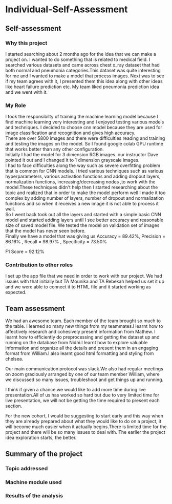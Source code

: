# Individual-Self-Assessment

## Self-assessment
### Why this project
I started searching about 2 months ago for the idea that we can make a project on. I wanted to do something that is related to medical field. I searched various datasets and came across chest x_ray dataset that had both normal and pneumonia categories.This dataset was quite interesting for me and I wanted to make a model that process images.
Next was to see if my team agrees with it, I presented them this idea along with other ideas like heart failure prediction etc. My team liked pneumonia prediction idea and we went with it.
### My Role
I took the responsibilty of training the machine learning model because I find machine learning very interesting and I enjoyed testing various models and techniques. I decided to choose cnn model because they are  used for image classification and recognition and gives high accuracy.          
There are over 5800 images and there were difficulties reading and training and testing the images on the model. So I found google colab GPU runtime that works better than any other configuration.             
Initially I had the model for 3 dimension RGB images. our instructor Dave pointed it out and I changed it to 1 dimension grayscale images.         
I had to face difficulties along the way such as severe overfitting problem that is common for CNN models. I tried various techniques such as various hyperparameters, various activation functions and adding dropout layers, normalization functions, increasing/decreasing nodes ,to work with the model.These techniques didn't help then I started researching about the topic and realized that in order to make the model perform well I made it too complex by adding number of layers, number of dropout and normalization functions and so when it receives a new image it is not able to process it well.            
So I went back took out all the layers and started with a simple basic CNN model and started adding layers until I see better accuracy and reasonable size of saved model file.
We tested the model on validation set of images that the model has never seen before.            
Finally we have a model that was giving us Accuracy = 89.42%, Precision = 86.16% , Recall = 98.97% , Specificity = 73.50% 

F1 Score = 92.12%

### Contribution to other roles
  I set up the app file that we need in order to work with our project. We had issues with that initially but TA Mounika and TA Rebekah helped us set it up and we were able to connect it to HTML file and it started working as expected.

## Team assessment
We had an awesome team. Each member of the team brought so much to the table. I learned so many new things from my teammates.I learnt how to affectively research and cohesively present information from Mathew. I learnt how to efficiently do preprocessing and getting the dataset up and running on the database from Nidhi.I learnt how to explore valuable information and organize all the details and present them in an engaging format from William.I also learnt good html formatting and styling from chelsea.

Our main communication protocol was slack.We also had regular meetings on zoom graciously arranged by one of our team member William, where we discussed so many issues, troubleshoot and get things up and running.

I think if given a chance we would like to add more time during live presentation.All of us has worked so hard but due to very limited time for live presentation, we will not be getting the time required to present each section.

For the new cohort, I would be suggesting to start early and this way when they are already prepared about what they would like to do on a project, it will become much easier when it actually begins.There is limited time for the project and there will be so many issues to deal with. The earlier the project idea exploration starts, the better.

## Summary of the project

### Topic addressed

### Machine module used

### Results of the analysis
